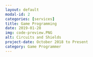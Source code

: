 ```yaml
---
layout: default
modal-id: 2
categories: [services]
title: Game Programming
date: 2019-01-28
img: code-preview.PNG
alt: Circuits and Shields
project-date: October 2018 to Present
category: Game Programmer
---
```

